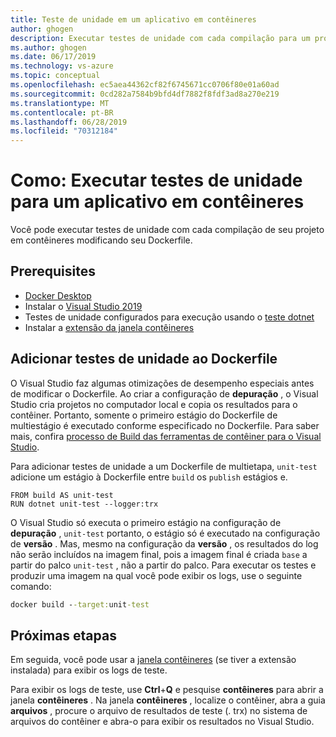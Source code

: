 ```yaml
---
title: Teste de unidade em um aplicativo em contêineres
author: ghogen
description: Executar testes de unidade com cada compilação para um projeto do Docker no Visual Studio
ms.author: ghogen
ms.date: 06/17/2019
ms.technology: vs-azure
ms.topic: conceptual
ms.openlocfilehash: ec5aea44362cf82f6745671cc0706f80e01a60ad
ms.sourcegitcommit: 0cd282a7584b9bfd4df7882f8fdf3ad8a270e219
ms.translationtype: MT
ms.contentlocale: pt-BR
ms.lasthandoff: 06/28/2019
ms.locfileid: "70312184"
---
```

# <a name="how-to-run-unit-tests-for-a-containerized-app"></a>Como: Executar testes de unidade para um aplicativo em contêineres

Você pode executar testes de unidade com cada compilação de seu projeto em contêineres modificando seu Dockerfile.

## <a name="prerequisites"></a>Prerequisites

- [Docker Desktop](https://hub.docker.com/editions/community/docker-ce-desktop-windows)
- Instalar o [Visual Studio 2019](https://visualstudio.microsoft.com/downloads/?utm_medium=microsoft&utm_source=docs.microsoft.com&utm_campaign=inline+link&utm_content=download+vs2019)
- Testes de unidade configurados para execução usando o [teste dotnet](/dotnet/core/tools/dotnet-test)
- Instalar a [extensão da janela contêineres](https://aka.ms/vscontainerspreview)

## <a name="add-unit-tests-to-the-dockerfile"></a>Adicionar testes de unidade ao Dockerfile

O Visual Studio faz algumas otimizações de desempenho especiais antes de modificar o Dockerfile. Ao criar a configuração de **depuração** , o Visual Studio cria projetos no computador local e copia os resultados para o contêiner. Portanto, somente o primeiro estágio do Dockerfile de multiestágio é executado conforme especificado no Dockerfile. Para saber mais, confira [processo de Build das ferramentas de contêiner para o Visual Studio](container-build.md).

Para adicionar testes de unidade a um Dockerfile de multietapa, `unit-test` adicione um estágio à Dockerfile entre `build` os `publish` estágios e.

```
FROM build AS unit-test
RUN dotnet unit-test --logger:trx
```

O Visual Studio só executa o primeiro estágio na configuração de **depuração** , `unit-test` portanto, o estágio só é executado na configuração de **versão** . Mas, mesmo na configuração da **versão** , os resultados do log não serão incluídos na imagem final, pois a imagem final é criada `base` a partir do palco `unit-test` , não a partir do palco. Para executar os testes e produzir uma imagem na qual você pode exibir os logs, use o seguinte comando:

```cmd
docker build --target:unit-test
```

## <a name="next-steps"></a>Próximas etapas

Em seguida, você pode usar a [janela contêineres](view-and-diagnose-containers.md) (se tiver a extensão instalada) para exibir os logs de teste.  

Para exibir os logs de teste, use **Ctrl**+**Q** e pesquise **contêineres** para abrir a janela **contêineres** . Na janela **contêineres** , localize o contêiner, abra a guia **arquivos** , procure o arquivo de resultados de teste (. trx) no sistema de arquivos do contêiner e abra-o para exibir os resultados no Visual Studio.

